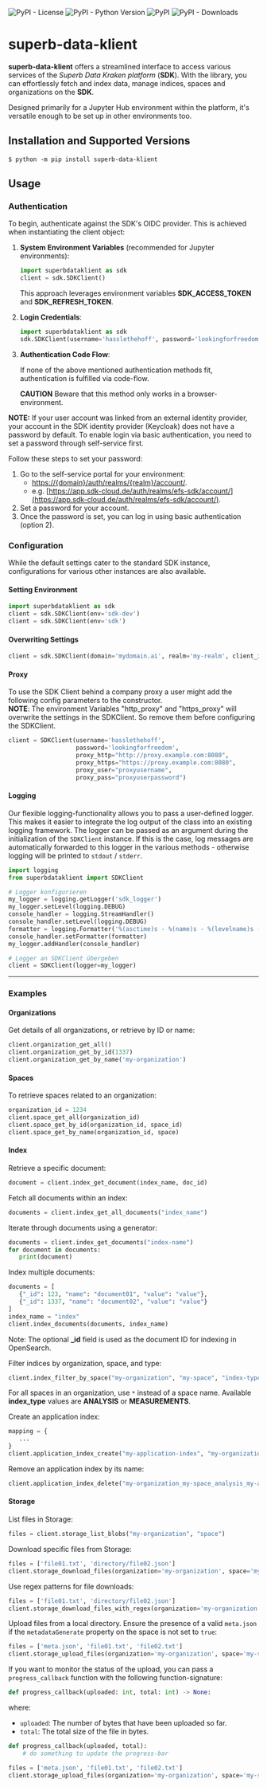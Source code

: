 ![PyPI - License](https://img.shields.io/pypi/l/superb-data-klient)
![PyPI - Python Version](https://img.shields.io/pypi/pyversions/superb-data-klient)
![PyPI](https://img.shields.io/pypi/v/superb-data-klient?label=version)
![PyPI - Downloads](https://img.shields.io/pypi/dm/superb-data-klient)


# superb-data-klient


**superb-data-klient** offers a streamlined interface to access various services of the *Superb Data Kraken platform* (**SDK**). With the library, you can
effortlessly fetch and index data, manage indices, spaces and organizations on the **SDK**.

Designed primarily for a Jupyter Hub environment within the platform, it's versatile enough to be set up in other environments too.


## Installation and Supported Versions

```console
$ python -m pip install superb-data-klient
```

## Usage


### Authentication


To begin, authenticate against the SDK's OIDC provider. This is achieved when instantiating the client object:

1. **System Environment Variables** (recommended for Jupyter environments):
    ```python
    import superbdataklient as sdk
    client = sdk.SDKClient()
    ```
   This approach leverages environment variables **SDK_ACCESS_TOKEN** and **SDK_REFRESH_TOKEN**.


2. **Login Credentials**:
    ``` python
    import superbdataklient as sdk
    sdk.SDKClient(username='hasslethehoff', password='lookingforfreedom')
    ```

3. **Authentication Code Flow**:

   If none of the above mentioned authentication methods fit, authentication is fulfilled via code-flow.

   **CAUTION** Beware that this method only works in a browser-environment.

**NOTE:** If your user account was linked from an external identity provider, your account in the SDK identity provider (Keycloak) does not have a password by default. To enable login via basic authentication, you need to set a password through self-service first.

Follow these steps to set your password:

1. Go to the self-service portal for your environment:
   - [https://{domain}/auth/realms/{realm}/account/](https://{domain}/auth/realms/{realm}/account/).
   - e.g. [https://app.sdk-cloud.de/auth/realms/efs-sdk/account/](https://app.sdk-cloud.de/auth/realms/efs-sdk/account/).
2. Set a password for your account.
3. Once the password is set, you can log in using basic authentication (option 2).

### Configuration


While the default settings cater to the standard SDK instance, configurations for various other instances are also available.


#### Setting Environment

``` python
import superbdataklient as sdk
client = sdk.SDKClient(env='sdk-dev')
client = sdk.SDKClient(env='sdk')
```

#### Overwriting Settings

``` python
client = sdk.SDKClient(domain='mydomain.ai', realm='my-realm', client_id='my-client-id', api_version='v13.37')
```


#### Proxy
To use the SDK Client behind a company proxy a user might add the following config parameters to the constructor.  
**NOTE**: The environment Variables "http_proxy" and "https_proxy" will overwrite the settings in the SDKClient. 
So remove them before configuring the SDKClient.
```python
client = SDKClient(username='hasslethehoff', 
                   password='lookingforfreedom', 
                   proxy_http="http://proxy.example.com:8080", 
                   proxy_https="https://proxy.example.com:8080", 
                   proxy_user="proxyusername", 
                   proxy_pass="proxyuserpassword")
```

#### Logging
Our flexible logging-functionality allows you to pass a user-defined logger. This makes it easier to integrate the log output of the class into an existing logging framework.
The logger can be passed as an argument during the initialization of the `SDKClient` instance. If this is the case, log messages are automatically forwarded to this logger in the various methods - otherwise logging will be printed to `stdout` / `stderr`.

```python
import logging
from superbdataklient import SDKClient

# Logger konfigurieren
my_logger = logging.getLogger('sdk_logger')
my_logger.setLevel(logging.DEBUG)
console_handler = logging.StreamHandler()
console_handler.setLevel(logging.DEBUG)
formatter = logging.Formatter('%(asctime)s - %(name)s - %(levelname)s - %(message)s')
console_handler.setFormatter(formatter)
my_logger.addHandler(console_handler)

# Logger an SDKClient übergeben
client = SDKClient(logger=my_logger)
```

---
### Examples


#### Organizations


Get details of all organizations, or retrieve by ID or name:

``` python
client.organization_get_all()
client.organization_get_by_id(1337)
client.organization_get_by_name('my-organization')
```

#### Spaces


To retrieve spaces related to an organization:

``` python
organization_id = 1234
client.space_get_all(organization_id)
client.space_get_by_id(organization_id, space_id)
client.space_get_by_name(organization_id, space)
```

#### Index


<!--
TODO: implement after search service works without all_access ()

List all accessible indices:

``` python
indices = client.index_get_all()
```
-->

Retrieve a specific document:

``` python
document = client.index_get_document(index_name, doc_id)
``` 

Fetch all documents within an index:

``` python
documents = client.index_get_all_documents("index_name")
```

Iterate through documents using a generator:

``` python
documents = client.index_get_documents("index-name")
for document in documents:
   print(document)
```

Index multiple documents:

``` python
documents = [
   {"_id": 123, "name": "document01", "value": "value"},
   {"_id": 1337, "name": "document02", "value": "value"}
]
index_name = "index"
client.index_documents(documents, index_name)
``` 

Note: The optional **_id** field is used as the document ID for indexing in OpenSearch.

Filter indices by organization, space, and type:

``` python
client.index_filter_by_space("my-organization", "my-space", "index-type")
```

For all spaces in an organization, use `*` instead of a space name. Available **index_type** values are **ANALYSIS** or **MEASUREMENTS**.

Create an application index:

``` python
mapping = {
   ...
}
client.application_index_create("my-application-index", "my-organization", "my-space", mapping)
```

Remove an application index by its name:

``` python
client.application_index_delete("my-organization_my-space_analysis_my-application-index")
```

#### Storage


List files in Storage:

``` python
files = client.storage_list_blobs("my-organization", "space")
```

Download specific files from Storage:

``` python
files = ['file01.txt', 'directory/file02.json']
client.storage_download_files(organization='my-organization', space='my-space', files=files, local_dir='tmp')
```

Use regex patterns for file downloads:

``` python
files = ['file01.txt', 'directory/file02.json']
client.storage_download_files_with_regex(organization='my-organization', space='my-space', files=files, local_dir='tmp', regex=r'.*json$')
```

Upload files from a local directory. Ensure the presence of a valid `meta.json` if the `metadataGenerate` property on the space is not set to `true`:

``` python
files = ['meta.json', 'file01.txt', 'file02.txt']
client.storage_upload_files(organization='my-organization', space='my-space', files=files, local_dir='tmp')
```

If you want to monitor the status of the upload, you can pass a `progress_callback` function with the following function-signature:

``` python
def progress_callback(uploaded: int, total: int) -> None:
```

where:
- `uploaded`: The number of bytes that have been uploaded so far.
- `total`: The total size of the file in bytes.

``` python
def progress_callback(uploaded, total):
    # do something to update the progress-bar

files = ['meta.json', 'file01.txt', 'file02.txt']
client.storage_upload_files(organization='my-organization', space='my-space', files=files, local_dir='tmp', progress_callback=progress_callback)
```
